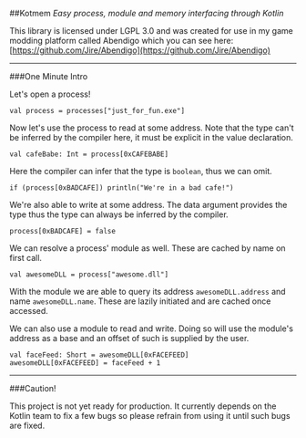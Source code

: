 ##Kotmem
_Easy process, module and memory interfacing through Kotlin_

This library is licensed under LGPL 3.0 and was created for use in my game modding platform called Abendigo which you
 can see here: [https://github.com/Jire/Abendigo](https://github.com/Jire/Abendigo)  

---

###One Minute Intro

Let's open a process!

    val process = processes["just_for_fun.exe"]
    
Now let's use the process to read at some address. Note that the type can't be inferred by the compiler here, it must
 be explicit in the value declaration.

    val cafeBabe: Int = process[0xCAFEBABE]

Here the compiler can infer that the type is `boolean`, thus we can omit.

    if (process[0xBADCAFE]) println("We're in a bad cafe!")

We're also able to write at some address. The data argument provides the type thus the type can always be inferred by
 the compiler.

    process[0xBADCAFE] = false

We can resolve a process' module as well. These are cached by name on first call.

    val awesomeDLL = process["awesome.dll"]
    
With the module we are able to query its address `awesomeDLL.address` and name `awesomeDLL.name`. These are lazily 
initiated and are cached once accessed.

We can also use a module to read and write. Doing so will use the module's address as a base and an offset of such is
 supplied by the user.
 
    val faceFeed: Short = awesomeDLL[0xFACEFEED]
    awesomeDLL[0xFACEFEED] = faceFeed + 1
    
---

###Caution!

This project is not yet ready for production. It currently depends on the Kotlin team to fix a few bugs so please 
refrain from using it until such bugs are fixed.
